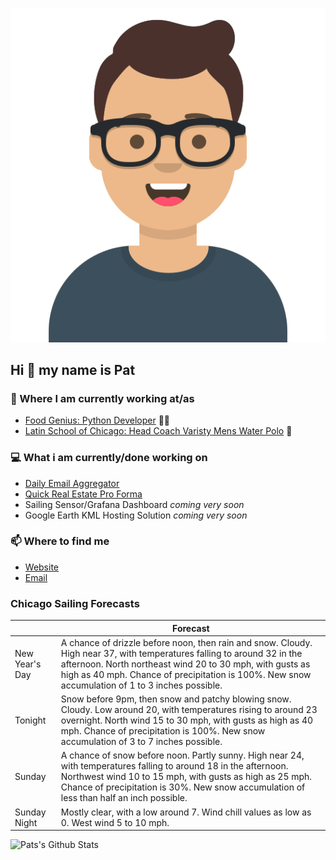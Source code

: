 [![Social banner for p-j-falconer](https://raw.githubusercontent.com/P-J-FALCONER/P-J-FALCONER/master/assets/avataaars.svg)](https://patfalconer.com/)
## Hi :wave: my name is Pat

### 💼 Where I am currently working at/as
- [Food Genius: Python Developer](https://getfoodgenius.com/) 🍔🐍
- [Latin School of Chicago: Head Coach Varisty Mens Water Polo](https://www.latinschool.org/) 🤽


### 💻 What i am currently/done working on
 - [Daily Email Aggregator](https://github.com/P-J-FALCONER/dott_daily_mail)
 - [Quick Real Estate Pro Forma](https://github.com/P-J-FALCONER/henry)
 - Sailing Sensor/Grafana Dashboard *coming very soon*
 - Google Earth KML Hosting Solution *coming very soon*

### 📫 Where to find me
 - [Website](https://patfalconer.com/)
 - [Email](mailto:patrick.j.falconer@gmail.com)


### Chicago Sailing Forecasts
|   | Forecast  |
|---|---|
| New Year&#39;s Day | A chance of drizzle before noon, then rain and snow. Cloudy. High near 37, with temperatures falling to around 32 in the afternoon. North northeast wind 20 to 30 mph, with gusts as high as 40 mph. Chance of precipitation is 100%. New snow accumulation of 1 to 3 inches possible. |
| Tonight | Snow before 9pm, then snow and patchy blowing snow. Cloudy. Low around 20, with temperatures rising to around 23 overnight. North wind 15 to 30 mph, with gusts as high as 40 mph. Chance of precipitation is 100%. New snow accumulation of 3 to 7 inches possible. |
| Sunday | A chance of snow before noon. Partly sunny. High near 24, with temperatures falling to around 18 in the afternoon. Northwest wind 10 to 15 mph, with gusts as high as 25 mph. Chance of precipitation is 30%. New snow accumulation of less than half an inch possible. |
| Sunday Night | Mostly clear, with a low around 7. Wind chill values as low as 0. West wind 5 to 10 mph. |

![Pats's Github Stats](https://github-readme-stats.vercel.app/api?username=p-j-falconer&show_icons=true&theme=radical)

